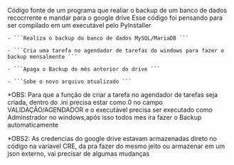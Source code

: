 Código fonte de um programa que realiar o backup de um banco de dados recocrrente e mandar para o google drive
Esse código foi pensando para ser compilado em um executável pelo PyInstaller

    - ```Realiza o backup do banco de dados MySQL/MariaDB ```
    
    - ```Cria uma tarefa no agendador de tarefas do windows para fazer o backup mensalmente ```
    
    - ```Apaga o Backup do mês anterior do drive ```
    
    - ```Sobe o novo arquivo atualizado ```

*OBS: Para que a função de criar a tarefa no agendador de tarefas seja criada, dentro do .ini precisa estar como 0 no campo VALIDAÇÃO/AGENDADOR e o executável precisa ser executado como Adminstrador no windows,após isso todos mes ira fazer o Backup automaticamente

*OBS2: As credencias do google drive estavam armazenadas direto no código na variavel CRE, da pra fazer do mesmo jeito ou armazenar em um json externo, vai precisar de algumas mudanças
